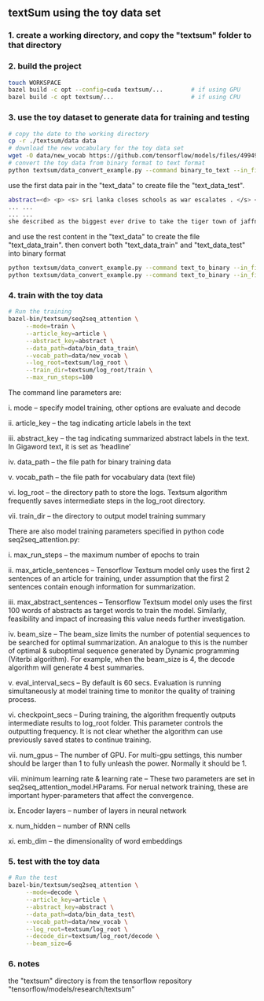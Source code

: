 ## textSum using the toy data set
### 1. create a working directory, and copy the "textsum" folder to that directory

### 2. build the project

```bash
touch WORKSPACE
bazel build -c opt --config=cuda textsum/...        # if using GPU
bazel build -c opt textsum/...                      # if using CPU
```

### 3. use the toy dataset to generate data for training and testing

```bash
# copy the date to the working directory
cp -r ./textsum/data data
# download the new vocabulary for the toy data set
wget -O data/new_vocab https://github.com/tensorflow/models/files/499491/vocab 
# convert the toy data from binary format to text format
python textsum/data_convert_example.py --command binary_to_text --in_file data/data --out_file data/text_data

```
use the first data pair in the "text_data" to create file the "text_data_test".

```bash
abstract=<d> <p> <s> sri lanka closes schools as war escalates . </s> </p> </d>	article=<d> <p> <s> the sri lankan gove
... ...
... ...
she described as the biggest ever drive to take the tiger town of jaffna . . </s> </p> </d>	publisher=AFP
```
and use the rest content in the "text_data" to create the file "text_data_train".
then convert both "text_data_train" and "text_data_test" into binary format

```bash
python textsum/data_convert_example.py --command text_to_binary --in_file data/text_data_train --out_file data/bin_data_train
python textsum/data_convert_example.py --command text_to_binary --in_file data/text_data_test --out_file data/bin_data_test

```

### 4. train with the toy data

```bash
# Run the training
bazel-bin/textsum/seq2seq_attention \
     --mode=train \
     --article_key=article \
     --abstract_key=abstract \
     --data_path=data/bin_data_train\
     --vocab_path=data/new_vocab \
     --log_root=textsum/log_root \
     --train_dir=textsum/log_root/train \
     --max_run_steps=100 
```

The command line parameters are:

i.    mode –  specify model training, other options are evaluate and decode

ii.   article_key –  the tag indicating article labels in the text

iii.  abstract_key – the tag indicating summarized abstract labels in the text. In Gigaword text, it is set as ‘headline’

iv.   data_path – the file path for binary training data

v.    vocab_path – the file path for vocabulary data (text file)

vi.   log_root – the directory path to store the logs. Textsum algorithm frequently saves intermediate steps in the log_root directory.

vii.  train_dir – the directory to output model training summary

There are also model training parameters specified in python code seq2seq_attention.py:

i.    max_run_steps – the maximum number of epochs to train

ii.   max_article_sentences – Tensorflow Textsum model only uses the first 2 sentences of an article for training, under assumption that the first 2 sentences contain enough information for summarization.

iii.  max_abstract_sentences – Tensorflow Textsum model only uses the first 100 words of abstracts as target words to train the model.  Similarly, feasibility and impact of increasing this value needs further investigation.

iv.   beam_size – The beam_size limits the number of potential sequences to be searched for optimal summarization.  An analogue to this is the number of optimal & suboptimal sequence generated by Dynamic programming (Viterbi algorithm).  For example, when the beam_size is 4, the decode algorithm will generate 4 best summaries.

v.    eval_interval_secs – By default is 60 secs.  Evaluation is running simultaneously at model training time to monitor the quality of training process.

vi.   checkpoint_secs – During training, the algorithm frequently outputs intermediate results to log_root folder.  This parameter controls the outputting frequency.  It is not clear whether the algorithm can use previously saved states to continue training.

vii. num_gpus – The number of GPU.  For multi-gpu settings, this number should be larger than 1 to fully unleash the power. Normally it should be 1.

viii. minimum learning rate & learning rate – These two parameters are set in seq2seq_attention_model.HParams.  For nerual network training, these are important hyper-parameters that affect the convergence.

ix.   Encoder layers – number of layers in neural network

x.    num_hidden – number of RNN cells

xi.   emb_dim – the dimensionality of word embeddings

### 5. test with the toy data

```bash
# Run the test
bazel-bin/textsum/seq2seq_attention \
     --mode=decode \
     --article_key=article \
     --abstract_key=abstract \
     --data_path=data/bin_data_test\
     --vocab_path=data/new_vocab \
     --log_root=textsum/log_root \
     --decode_dir=textsum/log_root/decode \
     --beam_size=6
```
### 6. notes
the "textsum" directory is from the tensorflow repository "tensorflow/models/research/textsum"








